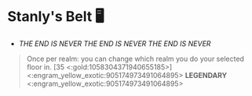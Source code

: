 # **Stanly's Belt 🖥️** 
- *THE END IS NEVER THE END IS NEVER THE END IS NEVER*

> Once per realm: you can change which realm you do your selected floor in. [35 <:gold:1058304371940655185>]
<:engram_yellow_exotic:905174973491064895> __LEGENDARY__ <:engram_yellow_exotic:905174973491064895>
